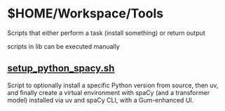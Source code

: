 # $HOME/Workspace/Tools

Scripts that either perform a task (install something) or return output

scripts in lib can be executed manually


## [setup_python_spacy.sh](./lib/setup_python_spacy.sh)

Script to optionally install a specific Python version from source, then uv,
and finally create a virtual environment with spaCy (and a transformer model)
installed via uv and spaCy CLI, with a Gum-enhanced UI.